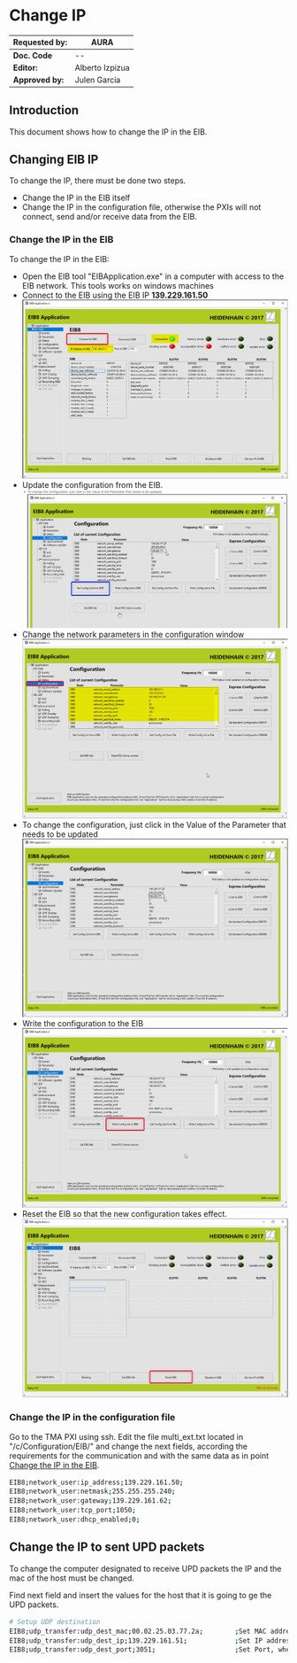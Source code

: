 # Change IP

| **Requested by:** | **AURA**  |
| ----------------------- | --------------- |
| **Doc. Code**     | --              |
| **Editor:**       | Alberto Izpizua |
| **Approved by:**  | Julen García   |

## Introduction

This document shows how to change the IP in the EIB.

## Changing EIB IP

To change the IP, there must be done two steps.

* Change the IP in the EIB itself
* Change the IP in the configuration file, otherwise the PXIs will not connect, send and/or receive data from the EIB.

### Change the IP in the EIB

To change the IP in the EIB:

* Open the EIB tool "EIBApplication.exe" in a computer with access to the EIB network. This tools works on windows machines
* Connect to the EIB using the EIB IP **139.229.161.50**
  ![Connect to EIB](media/dwpB0qoBa9.png)
* Update the configuration from the EIB.
  ![1702899724687](media/1702899724687.png)
* Change the network parameters in the configuration window
  ![Network parameters in the EIB](media/BjMECcF8ch.png)
* To change the configuration, just click in the Value of the Parameter that needs to be updated
  ![updating an EIB parameter](media/MFWipZ9Wpf.png)
* Write the configuration to the EIB
  ![Write EIB configuration](media/giYtwDGHHB.png)
* Reset the EIB so that the new configuration takes effect.
  ![Reset the EIB](media/ThzVhB3VKx.png)

### Change the IP in the configuration file

Go to the TMA PXI using ssh. Edit the file multi_ext.txt located in "/c/Configuration/EIB/" and change the next fields,
according the requirements for the communication and with the same data as in point [Change the IP in the EIB](#change-the-ip-in-the-eib).

```bash
EIB8;network_user:ip_address;139.229.161.50;
EIB8;network_user:netmask;255.255.255.240;
EIB8;network_user:gateway;139.229.161.62;
EIB8;network_user:tcp_port;1050;
EIB8;network_user:dhcp_enabled;0;
```

## Change the IP to sent UPD packets

To change the computer designated to receive UPD packets the IP and the mac of the host must be changed.

Find next field and insert the values for the host that it is going to ge the UPD packets.

```bash
# Setup UDP destination
EIB8;udp_transfer:udp_dest_mac;00.02.25.03.77.2a;        ;Set MAC address, where UDP packets of the EIB8 are sent to 
EIB8;udp_transfer:udp_dest_ip;139.229.161.51;            ;Set IP address, where UDP packets of the EIB8 are sent to 
EIB8;udp_transfer:udp_dest_port;3051;                    ;Set Port, where UDP packets of the EIB8 are sent to
```
